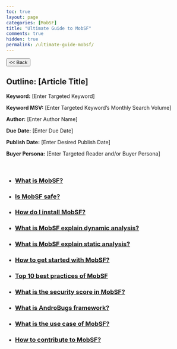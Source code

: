 ```yaml
---
toc: true
layout: page
categories: [MobSF]
title: "Ultimate Guide to MobSF"
comments: true
hidden: true
permalink: /ultimate-guide-mobsf/
---
```


<button class="back-button" onclick="window.history.back()"><< Back</button>

## Outline: [Article Title]

**Keyword:** [Enter Targeted Keyword]

**Keyword MSV:** [Enter Targeted Keyword’s Monthly Search Volume]

**Author:** [Enter Author Name]

**Due Date:** [Enter Due Date]

**Publish Date:** [Enter Desired Publish Date]

**Buyer Persona:** [Enter Targeted Reader and/or Buyer Persona]

<br>

<ul>
<li><h3><a href="https://aviyeldevrel.github.io/Aviyel-Blogs-Review/what-is-mobsf/"> What is MobSF?</a></h3>
<li><h3><a href="https://aviyeldevrel.github.io/Aviyel-Blogs-Review/is-mobsf-safe/">Is MobSF safe? </a></h3>
<li><h3><a href="https://aviyeldevrel.github.io/Aviyel-Blogs-Review/how-to-install-mobsf/"> How do I install MobSF? </a></h3>
<li><h3><a href="https://aviyeldevrel.github.io/Aviyel-Blogs-Review/what-is-mobsf-dynamic-analysis/"> What is MobSF explain dynamic analysis?  </a></h3>
<li><h3><a href="https://aviyeldevrel.github.io/Aviyel-Blogs-Review/hat-is-mobsf-static-analysis/"> What is MobSF explain static analysis?  </a></h3>
<li><h3><a href="https://aviyeldevrel.github.io/Aviyel-Blogs-Review/how-to-get-started-with-mobsf/"> How to get started with MobSF? </a></h3>
<li><h3><a href="https://aviyeldevrel.github.io/Aviyel-Blogs-Review/Top-10-best-practices-of-MobSF/"> Top 10 best practices of MobSF </a></h3>
<li><h3><a href="https://aviyeldevrel.github.io/Aviyel-Blogs-Review/What-is-the-security-score-in-MobSF/"> What is the security score in MobSF? </a></h3>
<li><h3><a href="https://aviyeldevrel.github.io/Aviyel-Blogs-Review/what-is-AndroBugs-framework/"> What is AndroBugs framework?  </a></h3>
<li><h3><a href="https://aviyeldevrel.github.io/Aviyel-Blogs-Review/use-case-mobsf/"> What is the use case of MobSF? </a></h3>
<li><h3><a href="https://aviyeldevrel.github.io/Aviyel-Blogs-Review/how-to-contribute-mobsf/"> How to contribute to MobSF? </a></h3>
